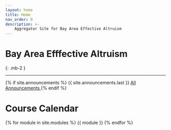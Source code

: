 ```yaml
---
layout: home
title: Home
nav_order: 0
description: >-
    Aggregator Site for Bay Area Effective Altruism
---
```

<!-- <div class="parallax-window" data-parallax="scroll" data-image-src="/assets/background.png" data-speed="0.1">/div> -->
# Bay Area Efffective Altruism
{: .mb-2 }

<hr>

{% if site.announcements %}
{{ site.announcements.last }}
<a href="{{ site.baseurl }}/announcements" class="btn btn-outline fs-3">
  All Announcements
</a>
{% endif %}

# Course Calendar

{% for module in site.modules %}
{{ module }}
{% endfor %}
